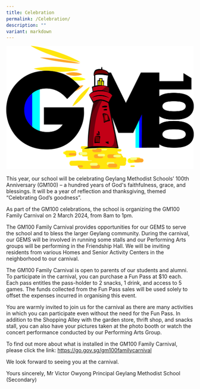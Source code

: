 ```yaml
---
title: Celebration
permalink: /Celebration/
description: ""
variant: markdown
---
```

![](/images/2024/gm100logo__final_.jpg)

This year, our school will be celebrating Geylang Methodist Schools’ 100th Anniversary (GM100) – a hundred years of God's faithfulness, grace, and blessings. It will be a year of reflection and thanksgiving, themed “Celebrating God’s goodness”.

As part of the GM100 celebrations, the school is organizing the GM100 Family Carnival on 2 March 2024, from 8am to 1pm.

The GM100 Family Carnival provides opportunities for our GEMS to serve the school and to bless the larger Geylang community. During the carnival, our GEMS will be involved in running some stalls and our Performing Arts groups will be performing in the Friendship Hall. We will be inviting residents from various Homes and Senior Activity Centers in the neighborhood to our carnival.

The GM100 Family Carnival is open to parents of our students and alumni. To participate in the carnival, you can purchase a Fun Pass at $10 each. Each pass entitles the pass-holder to 2 snacks, 1 drink, and access to 5 games. The funds collected from the Fun Pass sales will be used solely to offset the expenses incurred in organising this event.

You are warmly invited to join us for the carnival as there are many activities in which you can participate even without the need for the Fun Pass. In addition to the Shopping Alley with the garden store, thrift shop, and snacks stall, you can also have your pictures taken at the photo booth or watch the concert performance conducted by our Performing Arts Group.

To find out more about what is installed in the GM100 Family Carnival, please click the link: https://go.gov.sg/gm100familycarnival

We look forward to seeing you at the carnival. 

Yours sincerely,
Mr Victor Owyong
Principal
Geylang Methodist School (Secondary)